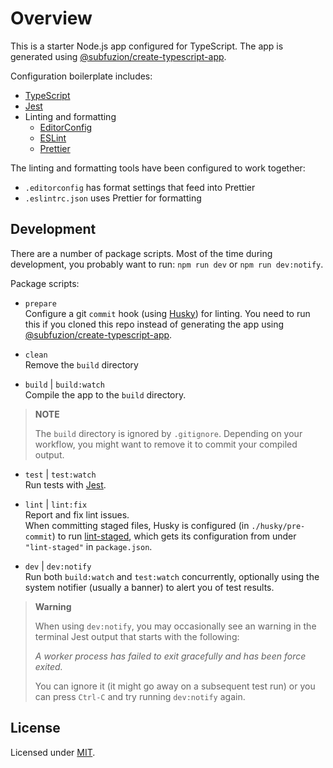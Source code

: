 # Overview

This is a starter Node.js app configured for TypeScript. The app is generated
using [@subfuzion/create-typescript-app].

Configuration boilerplate includes:

-   [TypeScript]
-   [Jest]
-   Linting and formatting
    -   [EditorConfig]
    -   [ESLint]
    -   [Prettier]

The linting and formatting tools have been configured to work together:

-   `.editorconfig` has format settings that feed into Prettier
-   `.eslintrc.json` uses Prettier for formatting

## Development

There are a number of package scripts. Most of the time during development,
you probably want to run: `npm run dev` or `npm run dev:notify`.

Package scripts:

-   `prepare`  
    Configure a git `commit` hook (using [Husky])
    for linting. You need to run this if you cloned this repo instead of
    generating the app using [@subfuzion/create-typescript-app].

-   `clean`  
    Remove the `build` directory

-   `build` | `build:watch`  
    Compile the app to the `build` directory.

> **NOTE**
>
> The `build` directory is ignored by `.gitignore`. Depending on your workflow,
> you might want to remove it to commit your compiled output.

-   `test` | `test:watch`  
    Run tests with [Jest].

-   `lint` | `lint:fix`  
    Report and fix lint issues.  
    When committing staged files, Husky is configured (in `./husky/pre-commit`) to
    run [lint-staged], which gets its configuration from under `"lint-staged"` in
    `package.json`.

-   `dev` | `dev:notify`  
    Run both `build:watch` and `test:watch` concurrently, optionally using the
    system notifier (usually a banner) to alert you of test results.

> **Warning**
>
> When using `dev:notify`, you may occasionally see an warning in the terminal
> Jest output that starts with the following:
>
> _A worker process has failed to exit gracefully and has been force exited._
>
> You can ignore it (it might go away on a subsequent test run) or you can
> press `Ctrl-C` and try running `dev:notify` again.

## License

Licensed under [MIT].

[@subfuzion/create-typescript-app]: https://github.com/subfuzion/create-typescript-app/
[EditorConfig]: https://editorconfig.org/
[ESLint]: https://eslint.org/
[Husky]: https://typicode.github.io/husky/
[Jest]: https://jestjs.io/
[lint-staged]: https://github.com/okonet/lint-staged/
[MIT]: ./LICENSE
[Prettier]: https://prettier.io/
[TypeScript]: https://typescriptlang.org/
